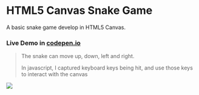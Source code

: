 # HTML5 Canvas Snake Game
A basic snake game develop in HTML5 Canvas.

### Live Demo in <a href="https://codepen.io/anon/pen/eLJGBm?editors=1010#0" target="_blank">codepen.io</a>


> The snake can move up, down, left and right.
> 
> In javascript, I captured keyboard keys being
> hit, and use those keys to interact with the
> canvas

![](https://i.imgur.com/Mvt8z0s.png)